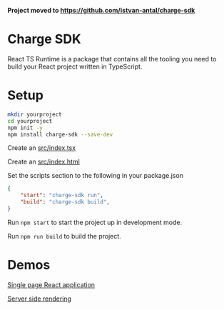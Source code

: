**Project moved to https://github.com/istvan-antal/charge-sdk**

# Charge SDK

React TS Runtime is a package that contains all the tooling you need to build your React project written in TypeScript.

# Setup

```bash
mkdir yourproject
cd yourproject
npm init -y
npm install charge-sdk --save-dev
```

Create an [src/index.tsx](/demos/single-page-react/src/index.tsx)

Create an [src/index.html](/demos/single-page-react/src/index.html)

Set the scripts section to the following in your package.json

```json
{
    "start": "charge-sdk run",
    "build": "charge-sdk build",
}
```

Run ```npm start``` to start the project up in development mode.

Run ```npm run build``` to build the project.

# Demos

[Single page React application](/demos/single-page-react/)

[Server side rendering](/demos/server-side-rendering/)